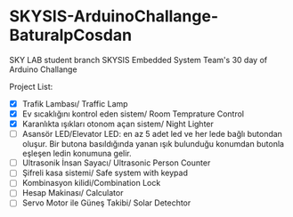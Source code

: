 # SKYSIS-ArduinoChallange-BaturalpCosdan
SKY LAB student branch SKYSIS Embedded System Team's 30 day of Arduino Challange

Project List:

  * [x] Trafik Lambası/ Traffic Lamp
  * [x] Ev sıcaklığını kontrol eden sistem/ Room Temprature Control
  * [x] Karanlıkta ışıkları otonom açan sistem/ Night Lighter
  * [ ] Asansör LED/Elevator LED: en az 5 adet led ve her lede bağlı butondan oluşur. Bir butona basıldığında yanan ışık bulunduğu konumdan butonla eşleşen ledin      konumuna gelir.
  * [ ] Ultrasonik İnsan Sayacı/ Ultrasonic Person Counter
  * [ ] Şifreli kasa sistemi/ Safe system with keypad
  * [ ] Kombinasyon kilidi/Combination Lock
  * [ ] Hesap Makinası/ Calculator
  * [ ] Servo Motor ile Güneş Takibi/ Solar Detechtor
